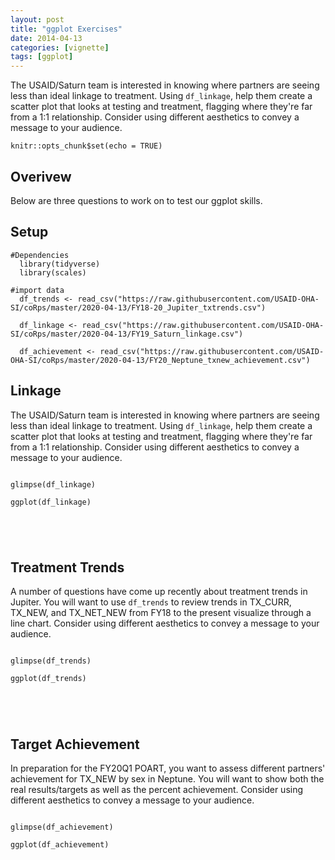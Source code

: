 ```yaml
---
layout: post
title: "ggplot Exercises"
date: 2014-04-13
categories: [vignette]
tags: [ggplot]
---
```


The USAID/Saturn team is interested in knowing where partners are seeing less than ideal linkage to treatment. Using `df_linkage`, help them create a scatter plot that looks at testing and treatment, flagging where they're far from a 1:1 relationship. Consider using different aesthetics to convey a message to your audience.

```{r setup, include=FALSE}
knitr::opts_chunk$set(echo = TRUE)
```

## Overivew

Below are three questions to work on to test our ggplot skills.


## Setup

```{r}
#Dependencies
  library(tidyverse)
  library(scales)

#import data
  df_trends <- read_csv("https://raw.githubusercontent.com/USAID-OHA-SI/coRps/master/2020-04-13/FY18-20_Jupiter_txtrends.csv")

  df_linkage <- read_csv("https://raw.githubusercontent.com/USAID-OHA-SI/coRps/master/2020-04-13/FY19_Saturn_linkage.csv")

  df_achievement <- read_csv("https://raw.githubusercontent.com/USAID-OHA-SI/coRps/master/2020-04-13/FY20_Neptune_txnew_achievement.csv")
```


## Linkage

The USAID/Saturn team is interested in knowing where partners are seeing less than ideal linkage to treatment. Using `df_linkage`, help them create a scatter plot that looks at testing and treatment, flagging where they're far from a 1:1 relationship. Consider using different aesthetics to convey a message to your audience.


```{r linkage}

glimpse(df_linkage)

ggplot(df_linkage)





```


## Treatment Trends

A number of questions have come up recently about treatment trends in Jupiter. You will want to use `df_trends` to review trends in TX_CURR, TX_NEW, and TX_NET_NEW from FY18 to the present visualize through a line chart. Consider using different aesthetics to convey a message to your audience.



```{r trends}

glimpse(df_trends)

ggplot(df_trends)





```

## Target Achievement

In preparation for the FY20Q1 POART, you want to assess different partners' achievement for TX_NEW by sex in Neptune. You will want to show both the real results/targets as well as the percent achievement. Consider using different aesthetics to convey a message to your audience.


```{r achievement}

glimpse(df_achievement)

ggplot(df_achievement)





```